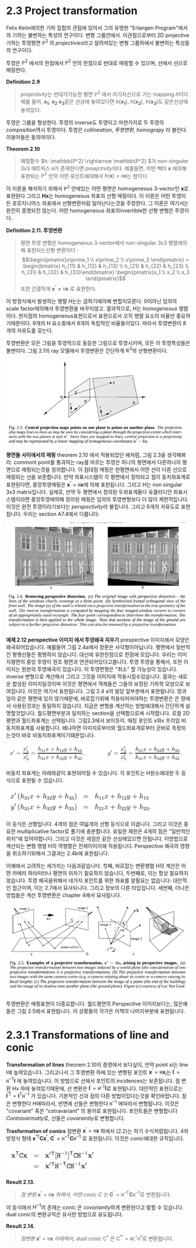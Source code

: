 # 2.3 Project transformation
Felix Kelin에의한 기하 집합의 관점에 있어서 그의 유명한 "Erlangen Program"에서의 기하는 불변하는 특성의 연구이다. 변형 그룹안에서. 이관점으로부터 2D projective 기하는 투영평면 $\mathbb{P}^2$ 의 *projectivies*라고 알려져있는 변형 그룹하에서 불변하는 특성들의 연구이다. 

투영은  $\mathbb{P}^2$ 에서의 한점에서 $\mathbb{P}^2$ 안의 한점으로 반대로 매핑할 수 있으며, 선에서 선으로 매핑한다.

**Definition 2.9**
> *projectivity*는 반대가가능한 평면 $\mathbb{P}^2$ 에서 자기자신으로 가는 mapping $h$이다. 예를 들어, $\mathbf{x_1}$, $\mathbf{x_2}$ $\mathbf{x_3}$같은 선상에 놓여있다면 $h(\mathbf{x_1})$, $h(\mathbf{x_2})$, $h(\mathbf{x_3})$도 같은선상에 놓여있다.

투영은 그룹을 형성한다. 투영의 inverse도 투영이고 마찬가지로 두 투영의 composition역시 투영이다. 투영은 *collineation*, *투영변환*, *homograpy* 라 불린다. 이용어들은 동의어이다.

**Theorem 2.10**
> 매핑함수 $h: \mathbb{P^2} \rightarrow \mathbb{P^2} $가 *non-singular* 3x3 매트릭스 $\mathtt{H}$가 존재한다면 *proejctivity*이다. 예를들면, 어떤 벡터 $\mathbf{x}$ 에의해 표현되는 $\mathbb{P^2}$ 안의 어떤 포인트에대해서 $h(\mathbf{x}) = \mathtt{H}\mathbf{x}$는 참이다.

이 이론을 해석하기 위해서 $\mathbb{P^2}$ 안에있는 어떤 평면은 homogeneous 3-vector인 $\mathbf{x}$로 표현된다 그리고 $\mathbf{Hx}$는 homogeneous 좌표의 선형 매핑이다. 이 이론은 어떤 투영이든 호모지니어스 좌표에서 선형변환처럼 일어난다는것을 주장한다. 그 이론은 여기서는 완전히 증명되진 않는다. 어떤 homogeneous 좌표의invertible한 선형 변형은 투영이다.

**Definition 2.11. 투영변환**
> 평면 투영 변형은 homogeneous 3-vector에서 non-singular 3x3 행렬에의해 표현되는선형 변환이다  : $$\begin{pmatrix}x\prime_1 \\ x\prime_2 \\ x\prime_3 \end{pmatrix} = \begin{bmatrix} h_{11} & h_{12} & h_{13} \\  h_{21} & h_{22} & h_{23} \\ h_{31} & h_{32} & h_{33}\end{bmatrix} \begin{pmatrix}x_1 \\ x_2 \\ x_3 \end{pmatrix}$$
 또한 간결하게 $\mathbf{x^\prime = \mathtt{H}x}$ 로 표현한다.

이 방정식에서 발생하는 행렬 $H$는는 곱하기에의해 변할지모른다. 0이아닌 임의의 scale factor에의해서 투영변환을 바꾸지않고. 결과적으로, H는 *homogeneous* 행렬이다. 한지점의 homogeneous표현으로서 표현으로서 오직 행렬 요소의 비율만 중요하기때문이다. 9개의 H 요소중에서 8개의 독립적인 비율들이있다. 따라서 투영변환이 8개의 자유도를 갖는다.

투영변환은 모든 그림을 투영적으로 동등한 그림으로 투영시키며, 모든 이 투영특성들은 불변이다. 그림 2.1의 ray 모델에서 투영변환은 간단하게 $\mathbb{R}^3$의 선형변환이다.

![figure2.3](./figures/ch_2_3_figure/2.3.png)

**평면들 사이에서의 매핑** theorem 2.10 에서 적용되었던 예처럼, 그림 2.3을 생각해봐라. commont point를 통과하는 ray를 따르는 투영은  하나의 평면에서 다른하나의 평면으로 매핑되는것을 정의합니다. 이 점대점 매핑은 한평면에서 어떤 선이 다른 선으로 매핑되는 선을 보존합니다. 만약 좌표시스템이 각 평면에서 정의되고 점이 동치좌표계로 표현된다면, 중앙투영매핑은 $\mathbf{x^\prime} = \mathtt{H}\mathbf{x}$에 의해 표현됩니다. 그리고 H는 non singular 3x3 matrix입니다. 실제로, 만약 두 평면에서 정의된 두좌표계둘다 유클리디안 좌표시스템이라면 중앙투영에의해 정의된 매핑은 임의의 투영변형보다 더 많이 제한적입니다. 이것은 완전 투영이라기보다는 *perspectivity*라 불립니다. 그리고 6개의 자유도로 표현됩니다. 우리는 section A7.4에서 다룹니다.


![figure2.4](./figures/ch_2_3_figure/2.4.png)

**예제 2.12 perspective 이미지 에서 투영왜곡 지우기**
prespective 이미지에서 모양은 왜곡되어있습니다. 예를들어 그림 2.4a에서 창문은 사각형이아닙니다. 평면에서 일반적인 평행선들은 평행하지 않습니다. 대신에  유한한점으로 한점에 모입니다. 우리는 이미지평면의 중앙 투영이 원조 평면과 연관되어있다고봅니다. 투영 투영을 통해서, 또한 이미지는 원본의 투영왜곡이 있습니다. 이 투영편형은 "취소" 할 가능성이 있습니다. inverse  변형으로 계산해서 그리고 그것을 이미지에 적용시킬수있습니다. 결과는 새로운 합성된 이미지일것이며 이것은 평면에서 객체들은 그들의 보정된 기하학 모양으로 보여집니다. 이것은 여기서 표현됩니다. 그림 2.4 a의 빌당 앞부분에서 표현됩니다. 땅과 앞이 같은 평면에 있지 않기때문에, 바로잡기위해 적용되어져야하는 투영변환은 은 땅에서 사용된것과는 동일하지 않습니다. 
지금은 변형을 계산하는 방법에대해서 간단하게 설명할것입니다. 월드평면부분과 일치하는 section을 선택함으로써 시작합니다. 로컬 2D평면과 월드좌표계는 선택됩니다. 그림2.3에서 보이듯이. 매칭 포인트 x와x 프리임 비동치좌표계를 사용합니다. 왜냐하면 이미지로부터와 월드좌표계로부터 곧바로 측정되는것이 바로 비동치좌표계이기떄문입니다.

![figure2.4](./figures/ch_2_3_figure/2.6.png)

비동치 좌표계는 아래와같이 표현되어질 수 있습니다. 각 포인트는 H원소에대한 두 등식으로 표현될 수 있습니다. 

![figure2.4](./figures/ch_2_3_figure/2.7.png)

이 등식은 선형입니다. 4개의 점은 여덟개의 선형 등식으로 이끕니다. 그리고 이것은 중요한 multiplicative factor로 풀기에 충분합니다. 유일한 제한은 4개의 점은 "일반적인 위치"에 있어야합니다. 그리고 이것은 세점은 같은 선상에있으면 안됩니다. 이방법으로 계산되는 변형 행렬 H의 역행렬은 전체이미지에 적용됩니다. Perspective 왜곡의 영향을 취소하기위해서 그결과는 2.4b에 표현됩니다. 

이예에서 고려하는 세가지는 다음과같습니다. 첫째, 바로잡는 변환행렬 H의 계산은 어떤 카메라 파라미터나 평면의 위차기 필요하지 않습니다, 두번째로, 이는 항상 필요하지 않습니다. 투영 왜곡을위해서 네가지 포인트를 위한 좌표를 알필요는 없습니다: 대안적인 접근이며, 이는 2.7에서 묘사되니다. 그리고 정보의 다른 타입입니다. 세번째, 더나은 방법들은 계산 투영변환은 chapter 4에서 묘사됩니다.

![figure2.4](./figures/ch_2_3_figure/2.5.png)

투영변환은 매핑표현이 더중요합니다. 월드평면의 Perspective 이미지보다는, 많은예들은 그림 2.5에서 표현됩니다. 이 상황들의 각가은 이책의 나머지부분에 표현됩니다.


# 2.3.1 Transformations of line and conic

**Transformation of lines**
theorem 2.10의 증명에서 보다싶이, 만약 point xi는 line l에 높여있습니다. 그리고나서 그 투영변환 하에 있는 변형된 포인트 $\mathbf{x}^\prime=\mathtt{H}\mathbf{x}_i$는 $\mathbf{l}^\prime = \mathtt{H}^\mathsf{-T}\mathbf{l}$ 에 놓여있습니다. 이 방법으로 선에서 포인트의 incidences는 보존됩니다. 점 변환 Hx 하에 놓여있기때문에, 선 변환은 $\mathbf{l}^\prime = \mathtt{H}^\mathtt{-T}\mathbf{l}$로 표현됩니다.
대안적인 표현으로는 $\mathbf{l}^{\prime \mathsf{T}} = \mathbf{l}^{\mathsf{T}}\mathtt{H}^{-1}$ 가 있습니다. 기본적인 선과 점의 다른 방법이있다는것을 확인바랍니다. 점은 변형한다 H에따라서, 반면에 선들은 변형한다 $\mathtt{H}^{-1}$ 에따라서 변형됩니다. 이것은 "covariant" 혹은 "cotravariant" 의 용어로 표현됩니다. 포인트들은 변형합니다 *Contravarinatly*로, 선들은 *covaraintly*로 변형합니다.

**Trasformaiton of conics** 점변환 $\mathbf{x}^\prime = \mathtt{H}\mathbf{x}$ 하에서 (2.2)는 하기 수식처럼됩니다. 4차방정식 형태 $\mathbf{x^\prime}^\mathsf{T}\mathbf{Cx^\prime}$, $\mathbf{C}^\prime = \mathtt{H}^{-\mathsf{T}}\mathbf{C}\mathtt{H}^{-1}$ 로 표현됩니다. 이것은 conic에대한 규칙입니다.

![figure2.4](./figures/ch_2_3_figure/2.8.png)

**Result 2.13.** 
> *점 변환* $\mathbf{x^\prime} = \mathtt{H}\mathbf{x}$ *하에서, 어떤 conic C 는*  $\mathbf{C}^\prime = \mathtt{H}^{-\mathsf{T}}\mathbf{C}\mathtt{H}^{-1}$로 변환됩니다. 

이 등식에서 $H^{-1}$의 존재는 conic 은 *covariantly*하게 변환된다고 말할 수 있습니다. dual conic의 변환규칙은 유사한 방법으로 유도됩니다.

**Result 2.14.**
> *점변환* $\mathbf{x\prime} = \mathtt{H}\mathbf{x}$ *아래에서, dual conic* $\mathsf{C^\ast}$ 은 $\mathsf{C^{\ast\prime}} = \mathtt{HC^\ast H^T}$로 변환욉니다.
